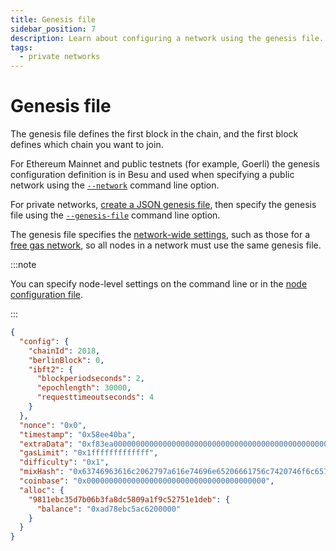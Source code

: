 ```yaml
---
title: Genesis file
sidebar_position: 7
description: Learn about configuring a network using the genesis file.
tags:
  - private networks
---
```


# Genesis file

The genesis file defines the first block in the chain, and the first block defines which chain you want to join.

For Ethereum Mainnet and public testnets (for example, Goerli) the genesis configuration definition is in Besu and used when specifying a public network using the [`--network`](../reference/cli/options.md#network) command line option.

For private networks, [create a JSON genesis file](https://consensys.net/blog/quorum/hyperledger-besu-how-to-create-an-ethereum-genesis-file/), then specify the genesis file using the [`--genesis-file`](../reference/cli/options.md#genesis-file) command line option.

The genesis file specifies the [network-wide settings](../reference/genesis-items.md), such as those for a [free gas network](../../private-networks/how-to/configure/free-gas.md), so all nodes in a network must use the same genesis file.

:::note

You can specify node-level settings on the command line or in the [node configuration file](../how-to/configuration-file.md).

:::

```json title="Example IBFT 2.0 genesis file"
{
  "config": {
    "chainId": 2018,
    "berlinBlock": 0,
    "ibft2": {
      "blockperiodseconds": 2,
      "epochlength": 30000,
      "requesttimeoutseconds": 4
    }
  },
  "nonce": "0x0",
  "timestamp": "0x58ee40ba",
  "extraData": "0xf83ea00000000000000000000000000000000000000000000000000000000000000000d5949811ebc35d7b06b3fa8dc5809a1f9c52751e1deb808400000000c0",
  "gasLimit": "0x1fffffffffffff",
  "difficulty": "0x1",
  "mixHash": "0x63746963616c2062797a616e74696e65206661756c7420746f6c6572616e6365",
  "coinbase": "0x0000000000000000000000000000000000000000",
  "alloc": {
    "9811ebc35d7b06b3fa8dc5809a1f9c52751e1deb": {
      "balance": "0xad78ebc5ac6200000"
    }
  }
}
```
